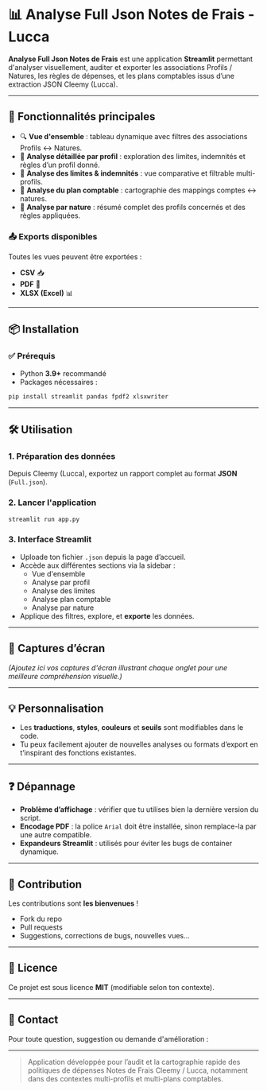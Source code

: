 # 📊 Analyse Full Json Notes de Frais - Lucca

**Analyse Full Json Notes de Frais** est une application **Streamlit** permettant d'analyser visuellement, auditer et exporter les associations Profils / Natures, les règles de dépenses, et les plans comptables issus d’une extraction JSON Cleemy (Lucca).

---

## 🚀 Fonctionnalités principales

- 🔍 **Vue d'ensemble** : tableau dynamique avec filtres des associations Profils ↔ Natures.
- 👤 **Analyse détaillée par profil** : exploration des limites, indemnités et règles d’un profil donné.
- 🧮 **Analyse des limites & indemnités** : vue comparative et filtrable multi-profils.
- 🧾 **Analyse du plan comptable** : cartographie des mappings comptes ↔ natures.
- 🧬 **Analyse par nature** : résumé complet des profils concernés et des règles appliquées.

### 📤 Exports disponibles

Toutes les vues peuvent être exportées :

- **CSV** 📥
- **PDF** 📄
- **XLSX (Excel)** 📊

---

## 📦 Installation

### ✅ Prérequis

- Python **3.9+** recommandé
- Packages nécessaires :

```bash
pip install streamlit pandas fpdf2 xlsxwriter
```

---

## 🛠️ Utilisation

### 1. Préparation des données

Depuis Cleemy (Lucca), exportez un rapport complet au format **JSON** (`Full.json`).

### 2. Lancer l'application

```bash
streamlit run app.py
```

### 3. Interface Streamlit

- Uploade ton fichier `.json` depuis la page d’accueil.
- Accède aux différentes sections via la sidebar :
  - Vue d'ensemble
  - Analyse par profil
  - Analyse des limites
  - Analyse plan comptable
  - Analyse par nature
- Applique des filtres, explore, et **exporte** les données.

---

## 🎨 Captures d’écran

*(Ajoutez ici vos captures d'écran illustrant chaque onglet pour une meilleure compréhension visuelle.)*

---

## 💡 Personnalisation

- Les **traductions**, **styles**, **couleurs** et **seuils** sont modifiables dans le code.
- Tu peux facilement ajouter de nouvelles analyses ou formats d’export en t’inspirant des fonctions existantes.

---

## ❓ Dépannage

- **Problème d’affichage** : vérifier que tu utilises bien la dernière version du script.
- **Encodage PDF** : la police `Arial` doit être installée, sinon remplace-la par une autre compatible.
- **Expandeurs Streamlit** : utilisés pour éviter les bugs de container dynamique.

---

## 🤝 Contribution

Les contributions sont **les bienvenues** !

- Fork du repo
- Pull requests
- Suggestions, corrections de bugs, nouvelles vues…

---

## 📝 Licence

Ce projet est sous licence **MIT** (modifiable selon ton contexte).

---

## 📧 Contact

Pour toute question, suggestion ou demande d'amélioration :

---

> Application développée pour l’audit et la cartographie rapide des politiques de dépenses Notes de Frais Cleemy / Lucca, notamment dans des contextes multi-profils et multi-plans comptables.
